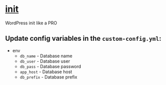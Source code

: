 # [init](https://init.wp-pro.club/)
WordPress init like a PRO

## Update config variables in the `custom-config.yml`:

* env
  * `db_name` - Database name
  * `db_user` - Database user
  * `db_pass` - Database password
  * `app_host` - Database host
  * `db_prefix` - Database prefix